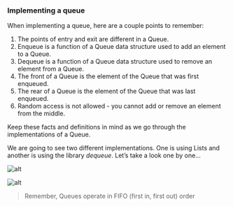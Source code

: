 ### Implementing a queue

When implementing a queue, here are a couple points to remember:

1. The points of entry and exit are different in a Queue.
2. Enqueue is a function of a Queue data structure used to add an element to a Queue.
3. Dequeue is a function of a Queue data structure used to remove an element from a Queue.
4. The front of a Queue is the element of the Queue that was first enqueued.
5. The rear of a Queue is the element of the Queue that was last enqueued. 
6. Random access is not allowed - you cannot add or remove an element from the middle.

Keep these facts and definitions in mind as we go through the implementations of a Queue.

We are going to see two different implementations. One is using Lists and another is using the library *dequeue*. Let’s take a look one by one...

![alt](https://www.tutorialspoint.com/data_structures_algorithms/images/queue_dequeue_diagram.jpg)

![alt](https://www.tutorialspoint.com/data_structures_algorithms/images/queue_enqueue_diagram.jpg)

> Remember, Queues operate in FIFO (first in, first out) order


